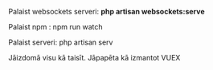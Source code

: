 Palaist websockets serveri: **php artisan websockets:serve**

Palaist npm : npm run watch

Palaist serveri: php artisan serv

Jāizdomā visu kā taisīt. Jāpapēta kā izmantot VUEX
